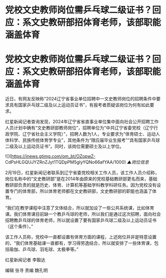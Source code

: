 # 党校文史教师岗位需乒乓球二级证书？回应：系文史教研部招体育老师，该部职能涵盖体育

# 党校文史教师岗位需乒乓球二级证书？回应：系文史教研部招体育老师，该部职能涵盖体育

近日，有网友反映称“2024辽宁省事业单位招聘中一文史教师岗位的招聘条件中要求具有国家乒乓球二级及以上运动员证书”，有报考者质疑该岗位为何有如此要求。

红星新闻记者查询发现，2024年辽宁省省直事业单位集中面向社会公开招聘工作人员计划中确有“文史教研部教师岗位”，招聘单位为“中共辽宁省委党校（辽宁行政学院、辽宁省社会主义学院）”，招聘人数为1人，专业要求为“体育硕士、运动人体科学、民族传统体育学专业”，其他条件为“限应届毕业生报考”“具有国家乒乓球二级及以上运动员证书”。同时，该岗位需要硕士及以上学位。

![](https://inews.gtimg.com/om_bt/OZopwZ-
CdPsHLGQUJYZRnZJyt1TQDpPM5gIyYQNo66afYAA/1000) _▲岗位信息_

2月19日，红星新闻记者联系到辽宁省委党校相关工作人员，该工作人员介绍称，岗位名称中的“文史教研部”是在2014年由原来的党校基础教研部更名而来，基础教研部负责的就是历史、体育、计算机等基础学科教学科研任务。因为党校没有设置专门的体育部，所以体育老师都在文史教研部，文史教研部的职能也涵盖了体育。

“我们在教学课程中注意了文体结合，所以就加设了一些公共系统课，比如体育课。我们体育课目前缺一个教乒乓球的老师，所以我们是通过这次招聘，面向社会招聘教乒乓球的体育老师，所以就设置了要有国家乒乓球二级及以上运动员证书（这个条件）。”

该工作人员称，党校中一直都设置有体育方面的课程，上述岗位并非是特意设置的，“我们体育基础课一直都有，学习得劳逸结合，所以就安排了一些体育课，包括瑜伽、乒乓球、羽毛球、太极拳等。”

红星新闻记者 李毅达

编辑 张寻 责编 魏孔明

